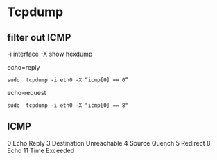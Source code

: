 # Tcpdump

## filter out ICMP
 -i interface
 -X show hexdump

echo=reply
```shell
sudo  tcpdump -i eth0 -X “icmp[0] == 0”
```

echo-request
```shell
sudo  tcpdump -i eth0 -X "icmp[0] == 8"
```

## ICMP

0 Echo Reply
3 Destination Unreachable
4 Source Quench
5 Redirect
8 Echo
11 Time Exceeded


